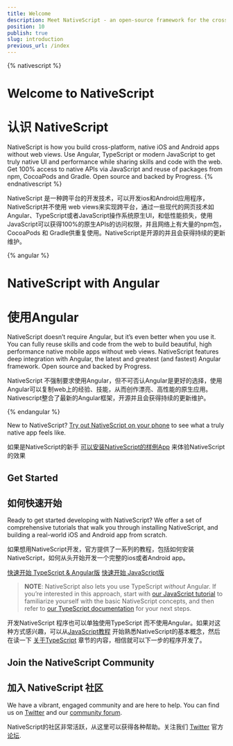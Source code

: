 ```yaml
---
title: Welcome
description: Meet NativeScript - an open-source framework for the cross-platform development of truly native apps.
position: 10
publish: true
slug: introduction
previous_url: /index
---
```


{% nativescript %}
# Welcome to NativeScript
# 认识 NativeScript
NativeScript is how you build cross-platform, native iOS and Android apps without web views. Use Angular, TypeScript or modern JavaScript to get truly native UI and performance while sharing skills and code with the web. Get 100% access to native APIs via JavaScript and reuse of packages from npm, CocoaPods and Gradle. Open source and backed by Progress.
{% endnativescript %}

NativeScript 是一种跨平台的开发技术，可以开发ios和Android应用程序， NativeScript并不使用 web views来实现跨平台，通过一些现代的网页技术如Angular、TypeScript或者JavaScript操作系统原生UI，和低性能损失，使用JavaScript可以获得100%的原生APIs的访问权限，并且网络上有大量的npm包，CocoaPods 和 Gradle供重复使用。NativeScript是开源的并且会获得持续的更新维护。

{% angular %}
# NativeScript with Angular
# 使用Angular
NativeScript doesn’t require Angular, but it’s even better when you use it. You can fully reuse skills and code from the web to build beautiful, high performance native mobile apps without web views. NativeScript features deep integration with Angular, the latest and greatest (and fastest) Angular framework. Open source and backed by Progress.

NativeScript 不强制要求使用Angular，但不可否认Angular是更好的选择，使用Angular可以复制web上的经验、技能，从而创作漂亮、高性能的原生应用。Nativescript整合了最新的Angular框架，开源并且会获得持续的更新维护。

{% endangular %}

New to NativeScript? [Try out NativeScript on your phone](https://www.nativescript.org/nativescript-example-application?utm_medium=referral&utm_source=documentation&utm_campaign=getting-started) to see what a truly native app feels like.

如果是NativeScript的新手 [可以安装NativeScript的样例App](https://www.nativescript.org/nativescript-example-application?utm_medium=referral&utm_source=documentation&utm_campaign=getting-started) 来体验NativeScript的效果
## Get Started
## 如何快速开始
Ready to get started developing with NativeScript? We offer a set of comprehensive tutorials that walk you through installing NativeScript, and building a real-world iOS and Android app from scratch.

如果想用NativeScript开发，官方提供了一系列的教程，包括如何安装NativeScript，如何从头开始开发一个完整的ios或者Android app。

<div id="start-button-container">
  <a href="http://docs.nativescript.org/angular/tutorial/ng-chapter-0" class="Btn" id="ng-start-button">快速开始 TypeScript & Angular版</a>
  <a href="http://docs.nativescript.org/tutorial/chapter-0" class="Btn" id="js-start-button">快速开始 JavaScript版</a>
</div>

<script>
  // Quick script to randomize the tutorial button order
  var container = document.getElementById("start-button-container");
  var ngButton = document.getElementById("ng-start-button");
  var jsButton = document.getElementById("js-start-button");

  if (Math.floor(Math.random() * 2) == 0) {
    container.insertBefore(jsButton, ngButton);
    ngButton.style.marginTop = "1em";
    ngButton.style.marginBottom = "1em";
  } else {
    jsButton.style.marginTop = "1em";
    jsButton.style.marginBottom = "1em";
  }
</script>

> **NOTE**: NativeScript also lets you use TypeScript _without_ Angular. If you’re interested in this approach, start with [our JavaScript tutorial](http://docs.nativescript.org/tutorial/chapter-0) to familiarize yourself with the basic NativeScript concepts, and then refer to [our TypeScript documentation](https://www.nativescript.org/using-typescript-with-nativescript-when-developing-mobile-apps) for your next steps.

开发NativeScript 程序也可以单独使用TypeScript 而不使用Angular。如果对这种方式感兴趣，可以从[JavaScript教程](http://docs.nativescript.org/tutorial/chapter-0) 开始熟悉NativeScript的基本概念，然后在读一下 [关于TypeScript](https://www.nativescript.org/using-typescript-with-nativescript-when-developing-mobile-apps) 章节的内容，相信就可以下一步的程序开发了。

## Join the NativeScript Community
## 加入 NativeScript 社区

We have a vibrant, engaged community and are here to help. You can find us on [Twitter](https://twitter.com/nativescript) and our [community forum](http://forum.nativescript.org/).

NativeScript的社区非常活跃，从这里可以获得各种帮助。关注我们
[Twitter](https://twitter.com/nativescript) 官方 [论坛](http://forum.nativescript.org/).

